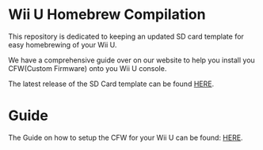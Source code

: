 # Wii U Homebrew Compilation
<p>This repository is dedicated to keeping an updated SD card template for easy homebrewing of your Wii U.</p>
<p>We have a comprehensive guide over on our website to help you install you CFW(Custom Firmware) onto you Wii U console.</p>
<p>The latest release of the SD Card template can be found <a href="https://github.com/Cal-theDevGirl/Wii-U-Homebrew-Compilation/releases">HERE</a>.</p>
<h1>Guide</h1>
<p>The Guide on how to setup the CFW for your Wii U can be found: <a href="tempurl">HERE</a>.</p>
